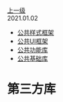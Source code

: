 <div class="extend-header">
<div class="info">
<a class="back" href="./">上一级</a>
<div class="mini">
<span>2021.01.02</span>
</div>
</div>
<div class="content">
<div class="custom-block children">
<ul>
<li><a href="/frontend/layerBusiness/systemBusiness/libraryThird/frameworkStyle">公共样式框架</a></li>
<li><a href="/frontend/layerBusiness/systemBusiness/libraryThird/frameworkUI">公共UI框架</a></li>
<li><a href="/frontend/layerBusiness/systemBusiness/libraryThird/function">公共功能库</a></li>
<li><a href="/frontend/layerBusiness/systemBusiness/libraryThird/basic">公共基础库</a></li>
</ul>
</div>

</div>
</div>
<div class="content-header">
<h1>第三方库</h1>
</div>


